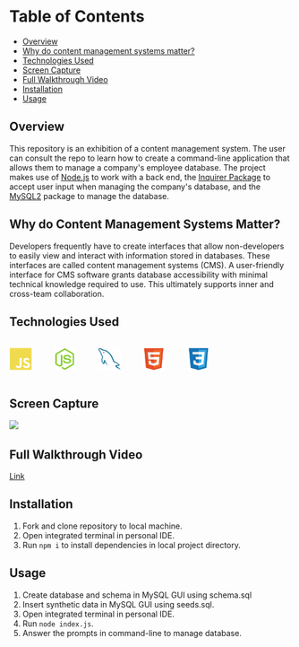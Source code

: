 # Table of Contents

  - [Overview](#overview)
  - [Why do content management systems matter?](#why-do-content-management-systems-matter)
  - [Technologies Used](#technologies-used)
  - [Screen Capture](#screen-capture)
  - [Full Walkthrough Video](#full-walkthrough-video)
  - [Installation](#installation)
  - [Usage](#usage)
  
## Overview
 This repository is an exhibition of a content management system. The user can consult the repo to learn how to create a command-line application that allows them to manage a company's employee database. The project makes use of <a href="https://nodejs.org/en/" target="_blank">Node.js</a> to work with a back end, the <a href="https://www.npmjs.com/package/inquirer" target="_blank">Inquirer Package</a> to accept user input when managing the company's database, and the <a href="https://www.npmjs.com/package/mysql2" target="_blank">MySQL2</a> package to manage the database.


## Why do Content Management Systems Matter?
 Developers frequently have to create interfaces that allow non-developers to easily view and interact with information stored in databases. These interfaces are called content management systems (CMS). A user-friendly interface for CMS software grants database accessibility with minimal technical knowledge required to use. This ultimately supports inner and cross-team collaboration. 
 
 ## Technologies Used

<div style="display: inline_block"><br>
  <img height="40" align="center" alt="Chris-Js" height="30" width="40" src="https://raw.githubusercontent.com/devicons/devicon/master/icons/javascript/javascript-plain.svg">
 &nbsp;&nbsp;&nbsp;&nbsp;&nbsp;&nbsp;&nbsp;&nbsp;
    <img height="40" align="center" alt="Chris-Node" height="30" width="40" src="https://raw.githubusercontent.com/devicons/devicon/master/icons/nodejs/nodejs-original.svg">
 &nbsp;&nbsp;&nbsp;&nbsp;&nbsp;&nbsp;&nbsp;&nbsp;
  <img height="40" align="center" alt="Chris-MySQL" height="30" width="40" src="https://raw.githubusercontent.com/devicons/devicon/master/icons/mysql/mysql-original.svg">
 &nbsp;&nbsp;&nbsp;&nbsp;&nbsp;&nbsp;&nbsp;&nbsp;
<img height="40" align="center" alt="Chris-HTML" height="30" width="40" src="https://raw.githubusercontent.com/devicons/devicon/master/icons/html5/html5-original.svg">
 &nbsp;&nbsp;&nbsp;&nbsp;&nbsp;&nbsp;&nbsp;&nbsp;
<img height="40" align="center" alt="Chris-CSS" height="30" width="40" src="https://raw.githubusercontent.com/devicons/devicon/master/icons/css3/css3-original.svg">
  &nbsp;&nbsp;&nbsp;&nbsp;&nbsp;&nbsp;&nbsp;&nbsp;
</div>

</br>


## Screen Capture
![](https://user-images.githubusercontent.com/81927296/198411571-075b82b8-5a3e-4a98-8090-42bffc57ab34.gif)

## Full Walkthrough Video
[Link](https://drive.google.com/file/d/16BWaFbxvG3rtWCjoJ71BIrx94EK8QcVV/view?usp=sharing)

## Installation

  1. Fork and clone repository to local machine.
  2. Open integrated terminal in personal IDE.
  3. Run ```npm i``` to install dependencies in local project directory.
  
## Usage

  1. Create database and schema in MySQL GUI using schema.sql 
  2. Insert synthetic data in MySQL GUI using seeds.sql.
  3. Open integrated terminal in personal IDE.
  4. Run ```node index.js```.
  5. Answer the prompts in command-line to manage database.
  
